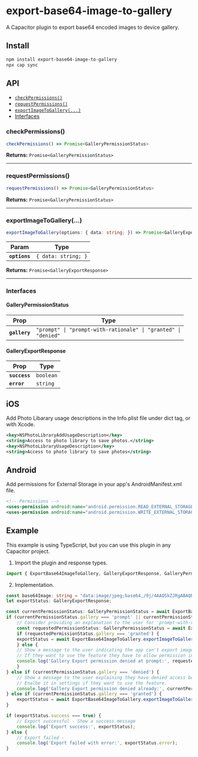 # export-base64-image-to-gallery

A Capacitor plugin to export base64 encoded images to device gallery.

## Install

```bash
npm install export-base64-image-to-gallery
npx cap sync
```

## API

<docgen-index>

* [`checkPermissions()`](#checkpermissions)
* [`requestPermissions()`](#requestpermissions)
* [`exportImageToGallery(...)`](#exportimagetogallery)
* [Interfaces](#interfaces)

</docgen-index>

<docgen-api>
<!--Update the source file JSDoc comments and rerun docgen to update the docs below-->

### checkPermissions()

```typescript
checkPermissions() => Promise<GalleryPermissionStatus>
```

**Returns:** <code>Promise&lt;GalleryPermissionStatus&gt;</code>

--------------------


### requestPermissions()

```typescript
requestPermissions() => Promise<GalleryPermissionStatus>
```

**Returns:** <code>Promise&lt;GalleryPermissionStatus&gt;</code>

--------------------


### exportImageToGallery(...)

```typescript
exportImageToGallery(options: { data: string; }) => Promise<GalleryExportResponse>
```

| Param         | Type                           |
| ------------- | ------------------------------ |
| **`options`** | <code>{ data: string; }</code> |

**Returns:** <code>Promise&lt;GalleryExportResponse&gt;</code>

--------------------


### Interfaces


#### GalleryPermissionStatus

| Prop          | Type                                                                      |
| ------------- | ------------------------------------------------------------------------- |
| **`gallery`** | <code>"prompt" \| "prompt-with-rationale" \| "granted" \| "denied"</code> |


#### GalleryExportResponse

| Prop          | Type                 |
| ------------- | -------------------- |
| **`success`** | <code>boolean</code> |
| **`error`**   | <code>string</code>  |

</docgen-api>

## iOS
Add Photo Libarary usage descriptions in the Info.plist file under dict tag, or with Xcode.
```xml
<key>NSPhotoLibraryAddUsageDescription</key>
<string>Access to photo library to save photos.</string>
<key>NSPhotoLibraryUsageDescription</key>
<string>Access to photo library to save photos</string>
```

## Android
Add permissions for External Storage in your app's AndroidManifest.xml file.
```xml
<!-- Permissions -->
<uses-permission android:name="android.permission.READ_EXTERNAL_STORAGE"/>
<uses-permission android:name="android.permission.WRITE_EXTERNAL_STORAGE" />
```

## Example
This example is using TypeScript, but you can use this plugin in any Capacitor project. 

1. Import the plugin and response types.
```typescript
import { ExportBase64ImageToGallery, GalleryExportResponse, GalleryPermissionStatus } from 'export-base64-image-to-gallery';
```

2. Implementation. 
```typescript
const base64Image: string = "data:image/jpeg;base64,/9j/4AAQSkZJRgABAQEAYABgAA.........";
let exportStatus: GalleryExportResponse;

const currentPermissionStatus: GalleryPermissionStatus = await ExportBase64ImageToGallery.checkPermissions();
if (currentPermissionStatus.gallery === 'prompt' || currentPermissionStatus.gallery === 'prompt-with-rationale') {
    // Consider providing an explanation to the user for 'prompt-with-rationale' case.
    const requestedPermissionStatus: GalleryPermissionStatus = await ExportBase64ImageToGallery.requestPermissions();
    if (requestedPermissionStatus.gallery === 'granted') {
    exportStatus = await ExportBase64ImageToGallery.exportImageToGallery({data: base64Image});
    } else {
    // Show a message to the user indicating the app can't export image without permission.
    // If they want to use the feature they have to allow permission in device settings.
    console.log('Gallery Export permission denied at prompt:', requestedPermissionStatus);
    }
} else if (currentPermissionStatus.gallery === 'denied') {
    // Show a message to the user explaining they have denied access before.
    // Enalbe it in settings if they want to use the feature.
    console.log('Gallery Export permission denied already:', currentPermissionStatus);
} else if (currentPermissionStatus.gallery === 'granted') {
    exportStatus = await ExportBase64ImageToGallery.exportImageToGallery({data: base64Image});
}

if (exportStatus.success === true) {
    // Export successful - Show a success message
    console.log('Export success:', exportStatus);
} else {
    // Export failed - 
    console.log('Export failed with error:', exportStatus.error);
}
``` 
